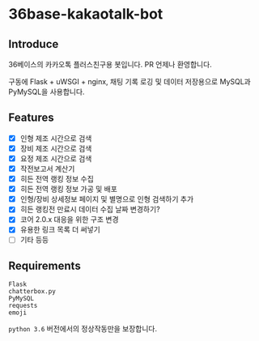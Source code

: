 # 36base-kakaotalk-bot

## Introduce
36베이스의 카카오톡 플러스친구용 봇입니다. PR 언제나 환영합니다.

구동에 Flask + uWSGI + nginx, 채팅 기록 로깅 및 데이터 저장용으로 MySQL과 PyMySQL을 사용합니다.

## Features
- [x] 인형 제조 시간으로 검색
- [x] 장비 제조 시간으로 검색
- [x] 요정 제조 시간으로 검색
- [x] 작전보고서 계산기
- [x] 히든 전역 랭킹 정보 수집
- [x] 히든 전역 랭킹 정보 가공 및 배포
- [x] 인형/장비 상세정보 페이지 및 별명으로 인형 검색하기 추가
- [x] 히든 랭킹전 만료시 데이터 수집 날짜 변경하기?
- [x] 코어 2.0.x 대응을 위한 구조 변경
- [x] 유용한 링크 목록 더 써넣기
- [ ] 기타 등등

## Requirements
```
Flask
chatterbox.py
PyMySQL
requests
emoji
```

`python 3.6` 버전에서의 정상작동만을 보장합니다.
